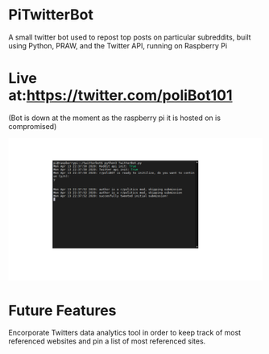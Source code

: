 # PiTwitterBot

A small twitter bot used to repost top posts on particular subreddits, built using Python, PRAW, and the Twitter API, running on Raspberry Pi

# Live at:https://twitter.com/poliBot101
(Bot is down at the moment as the raspberry pi it is hosted on is compromised)

![Bot-Example](/images/BotExample2.png)

# Future Features
Encorporate Twitters data analytics tool in order to keep track of most referenced websites and pin a list of most referenced sites.
